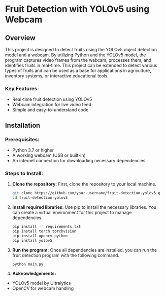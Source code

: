 # Fruit Detection with YOLOv5 using Webcam

## Overview
This project is designed to detect fruits using the YOLOv5 object detection model and a webcam. By utilizing Python and the YOLOv5 model, the program captures video frames from the webcam, processes them, and identifies fruits in real-time. This project can be extended to detect various types of fruits and can be used as a base for applications in agriculture, inventory systems, or interactive educational tools.

### Key Features:
- Real-time fruit detection using YOLOv5
- Webcam integration for live video feed
- Simple and easy-to-understand code

## Installation

### Prerequisites:
- Python 3.7 or higher
- A working webcam (USB or built-in)
- An internet connection for downloading necessary dependencies

### Steps to Install:

1. **Clone the repository:**
   First, clone the repository to your local machine.
   ```bash
   git clone https://github.com/your-username/fruit-detection-yolov5.git
   cd fruit-detection-yolov5
2. **Install required libraries:**
   Use pip to install the necessary libraries. You can create a virtual environment for this project to manage dependencies.
   ```bash
   pip install -r requirements.txt
   pip install torch torchvision
   pip install opencv-python
   pip install yolov5
3. **Run the program:**
   Once all dependencies are installed, you can run the fruit detection program with the following command.
   ```bash
   python main.py
4. **Acknowledgements:**
- YOLOv5 model by Ultralytics
- OpenCV for webcam handling
